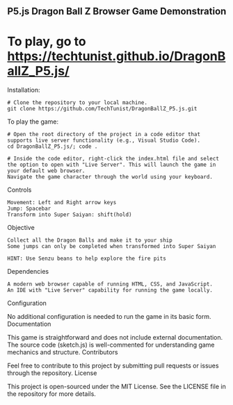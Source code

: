 ## P5.js Dragon Ball Z Browser Game Demonstration

# To play, go to https://techtunist.github.io/DragonBallZ_P5.js/

Installation:

    # Clone the repository to your local machine.
    git clone https://github.com/TechTunist/DragonBallZ_P5.js.git    


To play the game:

    # Open the root directory of the project in a code editor that supports live server functionality (e.g., Visual Studio Code).
    cd DragonBallZ_P5.js/; code .
    
    # Inside the code editor, right-click the index.html file and select the option to open with "Live Server". This will launch the game in your default web browser.
    Navigate the game character through the world using your keyboard.

Controls

    Movement: Left and Right arrow keys
    Jump: Spacebar
    Transform into Super Saiyan: shift(hold)

Objective
  
    Collect all the Dragon Balls and make it to your ship
    Some jumps can only be completed when transformed into Super Saiyan
    
    HINT: Use Senzu beans to help explore the fire pits

Dependencies

    A modern web browser capable of running HTML, CSS, and JavaScript.
    An IDE with "Live Server" capability for running the game locally.

Configuration

No additional configuration is needed to run the game in its basic form.
Documentation

This game is straightforward and does not include external documentation. The source code (sketch.js) is well-commented for understanding game mechanics and structure.
Contributors

Feel free to contribute to this project by submitting pull requests or issues through the repository.
License

This project is open-sourced under the MIT License. See the LICENSE file in the repository for more details.
